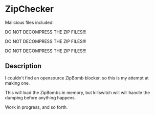 # ZipChecker
 
 Malicious files included:
 
DO NOT DECOMPRESS THE ZIP FILES!!!

DO NOT DECOMPRESS THE ZIP FILES!!!

DO NOT DECOMPRESS THE ZIP FILES!!! 

## Description
I couldn't find an opensource ZipBomb blocker, so this is my attempt at making one.

This will load the ZipBombs in memory, but killswitch will will handle the dumping before anything happens.

Work in progress, and so forth.